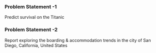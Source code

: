 <h3>Problem Statement -1</h3>
<p>Predict survival on the Titanic</p>

<h3>Problem Statement -2</h3>
<p>Report exploring the boarding & accommodation trends in the city of San Diego, California, United States</p>

